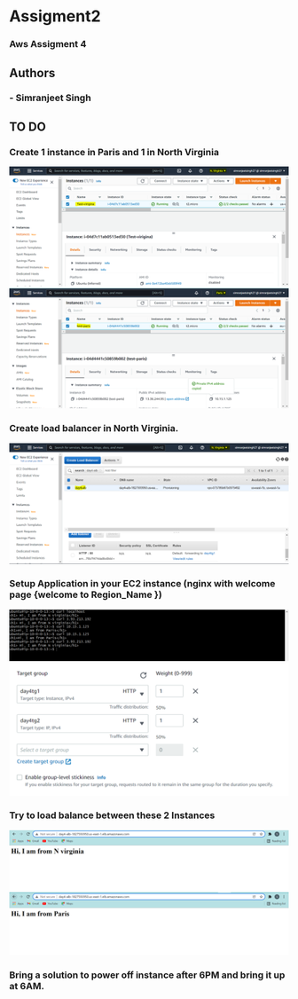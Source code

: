
# Assigment2

### Aws Assigment 4
## Authors

### - Simranjeet Singh
## TO DO

### Create 1 instance in Paris and 1 in North Virginia

![](Capture1.PNG)
![](Capture2.PNG)

### Create load balancer in North Virginia.

![](Capture3.PNG)

### Setup Application in your EC2 instance (nginx with welcome page {welcome to Region_Name })

![](Capture4.PNG)
![](Capture5.PNG)

### Try to load balance between these 2 Instances

![](Capture6.PNG)
![](Capture7.PNG)

### Bring a solution to power off instance after 6PM and bring it up at 6AM.





